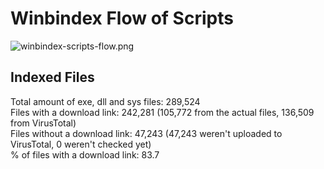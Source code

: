 # Winbindex Flow of Scripts

![winbindex-scripts-flow.png](winbindex-scripts-flow.png)

## Indexed Files

<!--FileStats-->
Total amount of exe, dll and sys files: 289,524  
Files with a download link: 242,281 (105,772 from the actual files, 136,509 from VirusTotal)  
Files without a download link: 47,243 (47,243 weren't uploaded to VirusTotal, 0 weren't checked yet)  
% of files with a download link: 83.7  
<!--/FileStats-->
